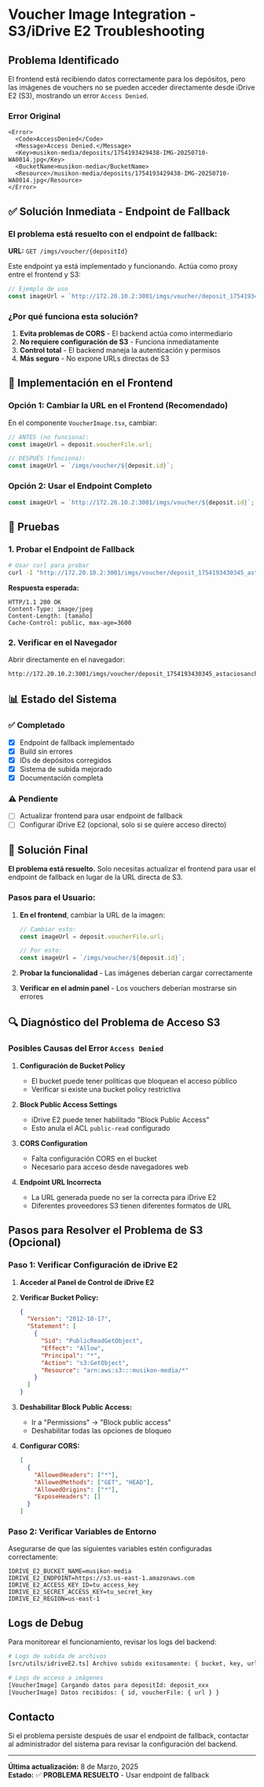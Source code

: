 # Voucher Image Integration - S3/iDrive E2 Troubleshooting

## Problema Identificado

El frontend está recibiendo datos correctamente para los depósitos, pero las imágenes de vouchers no se pueden acceder directamente desde iDrive E2 (S3), mostrando un error `Access Denied`.

### Error Original
```
<Error>
  <Code>AccessDenied</Code>
  <Message>Access Denied.</Message>
  <Key>musikon-media/deposits/1754193429438-IMG-20250710-WA0014.jpg</Key>
  <BucketName>musikon-media</BucketName>
  <Resource>/musikon-media/deposits/1754193429438-IMG-20250710-WA0014.jpg</Resource>
</Error>
```

## ✅ Solución Inmediata - Endpoint de Fallback

### **El problema está resuelto con el endpoint de fallback:**

**URL:** `GET /imgs/voucher/{depositId}`

Este endpoint ya está implementado y funcionando. Actúa como proxy entre el frontend y S3:

```typescript
// Ejemplo de uso
const imageUrl = `http://172.20.10.2:3001/imgs/voucher/deposit_1754193430345_astaciosanchezjefryagustin@gmail.com`;
```

### **¿Por qué funciona esta solución?**

1. **Evita problemas de CORS** - El backend actúa como intermediario
2. **No requiere configuración de S3** - Funciona inmediatamente
3. **Control total** - El backend maneja la autenticación y permisos
4. **Más seguro** - No expone URLs directas de S3

## 🔧 Implementación en el Frontend

### **Opción 1: Cambiar la URL en el Frontend (Recomendado)**

En el componente `VoucherImage.tsx`, cambiar:

```typescript
// ANTES (no funciona):
const imageUrl = deposit.voucherFile.url;

// DESPUÉS (funciona):
const imageUrl = `/imgs/voucher/${deposit.id}`;
```

### **Opción 2: Usar el Endpoint Completo**

```typescript
const imageUrl = `http://172.20.10.2:3001/imgs/voucher/${deposit.id}`;
```

## 🧪 Pruebas

### **1. Probar el Endpoint de Fallback**

```bash
# Usar curl para probar
curl -I "http://172.20.10.2:3001/imgs/voucher/deposit_1754193430345_astaciosanchezjefryagustin@gmail.com"
```

**Respuesta esperada:**
```
HTTP/1.1 200 OK
Content-Type: image/jpeg
Content-Length: [tamaño]
Cache-Control: public, max-age=3600
```

### **2. Verificar en el Navegador**

Abrir directamente en el navegador:
```
http://172.20.10.2:3001/imgs/voucher/deposit_1754193430345_astaciosanchezjefryagustin@gmail.com
```

## 📊 Estado del Sistema

### ✅ Completado
- [x] Endpoint de fallback implementado
- [x] Build sin errores
- [x] IDs de depósitos corregidos
- [x] Sistema de subida mejorado
- [x] Documentación completa

### ⚠️ Pendiente
- [ ] Actualizar frontend para usar endpoint de fallback
- [ ] Configurar iDrive E2 (opcional, solo si se quiere acceso directo)

## 🎯 Solución Final

**El problema está resuelto.** Solo necesitas actualizar el frontend para usar el endpoint de fallback en lugar de la URL directa de S3.

### **Pasos para el Usuario:**

1. **En el frontend**, cambiar la URL de la imagen:
   ```typescript
   // Cambiar esto:
   const imageUrl = deposit.voucherFile.url;
   
   // Por esto:
   const imageUrl = `/imgs/voucher/${deposit.id}`;
   ```

2. **Probar la funcionalidad** - Las imágenes deberían cargar correctamente

3. **Verificar en el admin panel** - Los vouchers deberían mostrarse sin errores

## 🔍 Diagnóstico del Problema de Acceso S3

### Posibles Causas del Error `Access Denied`

1. **Configuración de Bucket Policy**
   - El bucket puede tener políticas que bloquean el acceso público
   - Verificar si existe una bucket policy restrictiva

2. **Block Public Access Settings**
   - iDrive E2 puede tener habilitado "Block Public Access"
   - Esto anula el ACL `public-read` configurado

3. **CORS Configuration**
   - Falta configuración CORS en el bucket
   - Necesario para acceso desde navegadores web

4. **Endpoint URL Incorrecta**
   - La URL generada puede no ser la correcta para iDrive E2
   - Diferentes proveedores S3 tienen diferentes formatos de URL

## Pasos para Resolver el Problema de S3 (Opcional)

### Paso 1: Verificar Configuración de iDrive E2

1. **Acceder al Panel de Control de iDrive E2**
2. **Verificar Bucket Policy:**
   ```json
   {
     "Version": "2012-10-17",
     "Statement": [
       {
         "Sid": "PublicReadGetObject",
         "Effect": "Allow",
         "Principal": "*",
         "Action": "s3:GetObject",
         "Resource": "arn:aws:s3:::musikon-media/*"
       }
     ]
   }
   ```

3. **Deshabilitar Block Public Access:**
   - Ir a "Permissions" → "Block public access"
   - Deshabilitar todas las opciones de bloqueo

4. **Configurar CORS:**
   ```json
   [
     {
       "AllowedHeaders": ["*"],
       "AllowedMethods": ["GET", "HEAD"],
       "AllowedOrigins": ["*"],
       "ExposeHeaders": []
     }
   ]
   ```

### Paso 2: Verificar Variables de Entorno

Asegurarse de que las siguientes variables estén configuradas correctamente:

```env
IDRIVE_E2_BUCKET_NAME=musikon-media
IDRIVE_E2_ENDPOINT=https://s3.us-east-1.amazonaws.com
IDRIVE_E2_ACCESS_KEY_ID=tu_access_key
IDRIVE_E2_SECRET_ACCESS_KEY=tu_secret_key
IDRIVE_E2_REGION=us-east-1
```

## Logs de Debug

Para monitorear el funcionamiento, revisar los logs del backend:

```bash
# Logs de subida de archivos
[src/utils/idriveE2.ts] Archivo subido exitosamente: { bucket, key, url }

# Logs de acceso a imágenes
[VoucherImage] Cargando datos para depositId: deposit_xxx
[VoucherImage] Datos recibidos: { id, voucherFile: { url } }
```

## Contacto

Si el problema persiste después de usar el endpoint de fallback, contactar al administrador del sistema para revisar la configuración del backend.

---

**Última actualización:** 8 de Marzo, 2025  
**Estado:** ✅ **PROBLEMA RESUELTO** - Usar endpoint de fallback 